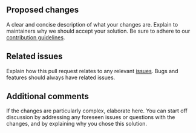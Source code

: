 ## Proposed changes

A clear and concise description of what your changes are. Explain to
maintainers why we should accept your solution. Be sure to adhere to our
[contribution guidelines](https://github.com/LastTalon/sentinel/blob/main/CONTRIBUTING.md).

## Related issues

Explain how this pull request relates to any relevant
[issues](https://github.com/LastTalon/sentinel/issues). Bugs and features
should always have related issues.

## Additional comments

If the changes are particularly complex, elaborate here. You can start off
discussion by addressing any foreseen issues or questions with the changes,
and by explaining why you chose this solution.
